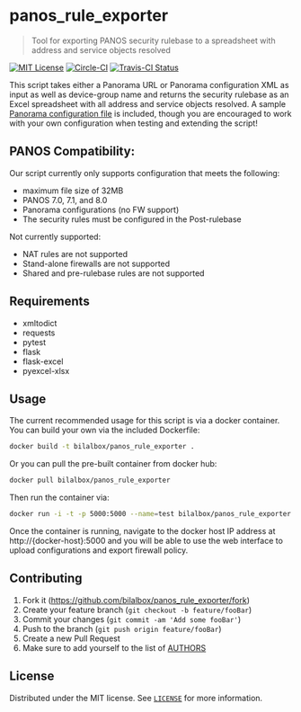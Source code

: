 # panos_rule_exporter
> Tool for exporting PANOS security rulebase to a spreadsheet with address and service objects resolved

[![MIT License](https://img.shields.io/badge/license-MIT-007EC7.svg)](LICENSE)
[![Circle-CI](https://circleci.com/gh/bilalbox/panos_rule_exporter.svg?circle-token=f8d784311a11a51740574e1ea4206054e4d5fd9f)](https://circleci.com/gh/bilalbox/panos_rule_exporter)
[![Travis-CI Status](https://travis-ci.org/bilalbox/panos_rule_exporter.svg)](https://travis-ci.org/bilalbox/panos_rule_exporter)

This script takes either a Panorama URL or Panorama configuration XML as input as well as device-group name and returns the security rulebase as an Excel spreadsheet with all address and service objects resolved. A sample [Panorama configuration file](tests/get_config_panorama.xml) is included, though you are encouraged to work with your own configuration when testing and extending the script!

## PANOS Compatibility:
Our script currently only supports configuration that meets the following:
 - maximum file size of 32MB
 - PANOS 7.0, 7.1, and 8.0
 - Panorama configurations (no FW support)
 - The security rules must be configured in the Post-rulebase

Not currently supported:
 - NAT rules are not supported
 - Stand-alone firewalls are not supported
 - Shared and pre-rulebase rules are not supported

## Requirements
- xmltodict
- requests
- pytest
- flask
- flask-excel
- pyexcel-xlsx


## Usage

The current recommended usage for this script is via a docker container. You can build your own via the included Dockerfile:
```bash
docker build -t bilalbox/panos_rule_exporter .
```

Or you can pull the pre-built container from docker hub:
```bash
docker pull bilalbox/panos_rule_exporter
```

Then run the container via:
```bash
docker run -i -t -p 5000:5000 --name=test bilalbox/panos_rule_exporter:latest
```
Once the container is running, navigate to the docker host IP address at http://{docker-host}:5000 and you will be able to use the web interface to upload configurations and export firewall policy.


## Contributing

1. Fork it (<https://github.com/bilalbox/panos_rule_exporter/fork>)
2. Create your feature branch (`git checkout -b feature/fooBar`)
3. Commit your changes (`git commit -am 'Add some fooBar'`)
4. Push to the branch (`git push origin feature/fooBar`)
5. Create a new Pull Request
6. Make sure to add yourself to the list of [AUTHORS](AUTHORS)

## License

Distributed under the MIT license. See [``LICENSE``](LICENSE) for more information.
